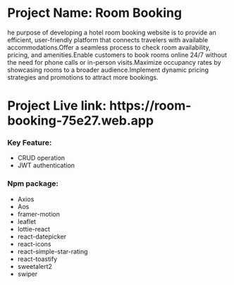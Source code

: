 <h1>Project Name: Room Booking</h1>
<p>he purpose of developing a hotel room booking website is to provide an efficient, user-friendly platform that connects travelers with available accommodations.Offer a seamless process to check room availability, pricing, and amenities.Enable customers to book rooms online 24/7 without the need for phone calls or in-person visits.Maximize occupancy rates by showcasing rooms to a broader audience.Implement dynamic pricing strategies and promotions to attract more bookings.</p>

<h1>Project Live link: https://room-booking-75e27.web.app</h1>

<h3>Key Feature:</h3>
<ul>
<li>CRUD operation</li>
<li>JWT authentication</li>
</ul>

<h3>Npm package:</h3>
<ul>
<li>Axios</li>
<li>Aos</li>
<li>framer-motion</li>
<li>leaflet</li>
<li>lottie-react</li>
<li>react-datepicker</li>
<li>react-icons</li>
<li>react-simple-star-rating</li>
<li>react-toastify</li>
<li>sweetalert2</li>
<li>swiper</li>
</ul>
